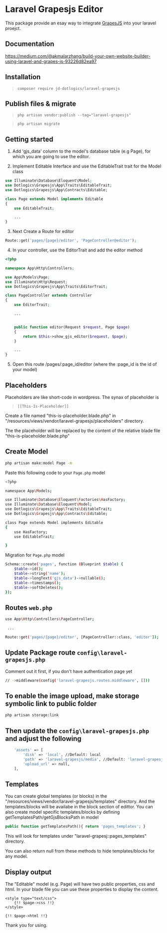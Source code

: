 # Laravel Grapesjs Editor

This package provide an esay way to integrate [GrapesJS](https://grapesjs.com/) into your laravel proejct.

## Documentation
https://medium.com/@akmalarzhang/build-your-own-website-builder-using-laravel-and-grapes-js-93226d82ea97

## Installation

>`composer require jd-dotlogics/laravel-grapesjs`


## Publish files & migrate

>`php artisan vendor:publish --tag="laravel-grapesjs"`

>`php artisan migrate`

## Getting started

1. Add 'gjs_data' column to the model's database table (e.g Page), for which you are going to use the editor.

2. Implement Editable Interface and use the EditableTrait trait for the Model class 
```php
use Illuminate\Database\Eloquent\Model;
use Dotlogics\Grapesjs\App\Traits\EditableTrait;
use Dotlogics\Grapesjs\App\Contracts\Editable;

class Page extends Model implements Editable
{
    use EditableTrait;

    ...
}
```

3. Next Create a Route for editor
```php
Route::get('pages/{page}/editor', 'PageController@editor');

```

4. In your controller, use the EditorTrait and add the editor method
```php
<?php

namespace App\Http\Controllers;

use App\Models\Page;
use Illuminate\Http\Request;
use Dotlogics\Grapesjs\App\Traits\EditorTrait;

class PageController extends Controller
{
    use EditorTrait;

    ...


    public function editor(Request $request, Page $page)
    {
        return $this->show_gjs_editor($request, $page);
    }

    ...
}


```

5. Open this route /pages/:page_id/editor (where the :page_id is the id of your model)

## Placeholders
Placeholders are like short-code in wordpress. The synax of placeholder is
>`[[This-Is-Placeholder]]`

Create a file named "this-is-placeholder.blade.php" in "/resources/views/vendor/laravel-grapesjs/placeholders" directory.

The the placeholder will be replaced by the content of the relative blade file "this-is-placeholder.blade.php"

## Create Model
```bash
php artisan make:model Page -m
```

Paste this following code to your `Page.php` model
```bash
<?php

namespace App\Models;

use Illuminate\Database\Eloquent\Factories\HasFactory;
use Illuminate\Database\Eloquent\Model;
use Dotlogics\Grapesjs\App\Traits\EditableTrait;
use Dotlogics\Grapesjs\App\Contracts\Editable;

class Page extends Model implements Editable
{
    use HasFactory;
    use EditableTrait;

}
```

Migration for `Page.php` model
```bash
Schema::create('pages', function (Blueprint $table) {
    $table->id();
    $table->string('name');
    $table->longText('gjs_data')->nullable();
    $table->timestamps();
    $table->softDeletes();
});
```

## Routes `web.php`
```bash
use App\Http\Controllers\PageController;

 ...

Route::get('pages/{page}/editor', [PageController::class, 'editor']);
```

## Update Package route `config\laravel-grapesjs.php`
Comment out it first, if you don't have authentication page yet
```bash
// ->middleware(config('laravel-grapesjs.routes.middleware', []))
```

## To enable the image upload, make storage symbolic link to public folder
```bash
php artisan storage:link
```

## Then update the `config\laravel-grapesjs.php` and adjust the following
```bash
    'assets' => [
        'disk' => 'local', //Default: local
        'path' => 'laravel-grapesjs/media', //Default: 'laravel-grapesjs/media',
        'upload_url' => null,
    ],
```

## Templates
You can create global templates (or blocks) in the "/resources/views/vendor/laravel-grapesjs/templates" directory. And the templates/blocks will be availabe in the block section of edittor.   You can also create model specific templates/blocks by defining getTemplatesPath/getGjsBlocksPath in model
```php
public function getTemplatesPath(){ return 'pages_templates'; }
```

This will look for templates under "laravel-grapesj::pages_templates" directory.

You can also return null from these methods to hide templates/blocks for any model.



## Display output
The "Editable" model (e.g. Page) will have two public properties, css and html. In your blade file you can use these properties to display the content.

```blade
<style type="text/css">
	{!! $page->css !!}
</style>

{!! $page->html !!}

```

Thank you for using.
